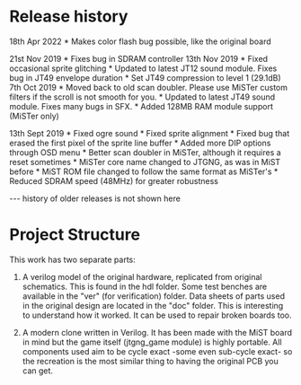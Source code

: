 Release history
===============

18th Apr 2022
    * Makes color flash bug possible, like the original board

21st Nov 2019
    * Fixes bug in SDRAM controller
13th  Nov 2019
    * Fixed occasional sprite glitching
    * Updated to latest JT12 sound module. Fixes bug in JT49 envelope duration
    * Set JT49 compression to level 1 (29.1dB)
7th Oct 2019
    * Moved back to old scan doubler. Please use MiSTer custom filters if
      the scroll is not smooth for you.
    * Updated to latest JT49 sound module. Fixes many bugs in SFX.
    * Added 128MB RAM module support (MiSTer only)

13th Sept 2019
    * Fixed ogre sound
    * Fixed sprite alignment
    * Fixed bug that erased the first pixel of the sprite line buffer
    * Added more DIP options through OSD menu
    * Better scan doubler in MiSTer, although it requires a reset sometimes
    * MiSTer core name changed to JTGNG, as was in MiST before
    * MiST ROM file changed to follow the same format as MiSTer's
    * Reduced SDRAM speed (48MHz) for greater robustness

--- history of older releases is not shown here


Project Structure
=================

This work has two separate parts:

1. A verilog model of the original hardware, replicated from original schematics. This is found in the hdl folder. Some test benches are available in the "ver" (for verification) folder. Data sheets of parts used in the original design are located in the "doc" folder. This is interesting to understand how it worked. It can be used to repair broken boards too.

2. A modern clone written in Verilog. It has been made with the MiST board in mind but the game itself (jtgng_game module) is highly portable. All components used aim to be cycle exact -some even sub-cycle exact- so the recreation is the most similar thing to having the original PCB you can get.
